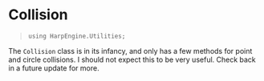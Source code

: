 # Collision
> `using HarpEngine.Utilities;`

The `Collision` class is in its infancy, and only has a few methods for point and circle collisions. I should not expect this to be very useful. Check back in a future update for more.